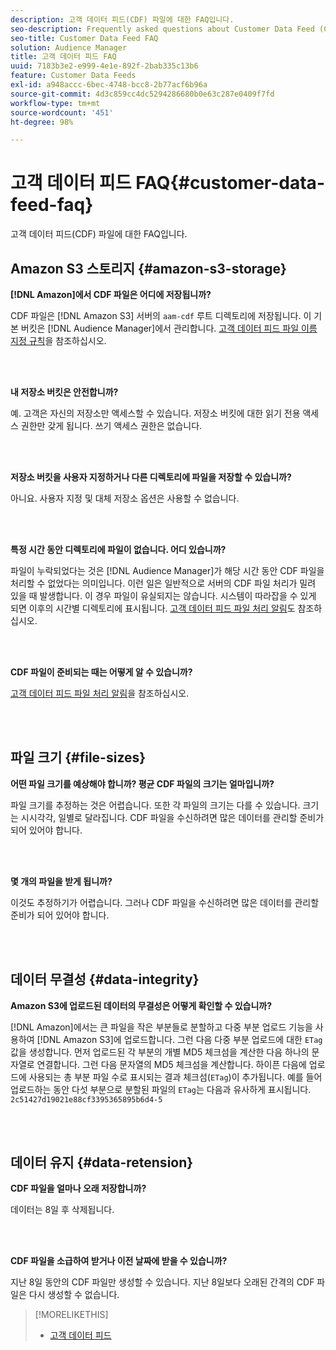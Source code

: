 ```yaml
---
description: 고객 데이터 피드(CDF) 파일에 대한 FAQ입니다.
seo-description: Frequently asked questions about Customer Data Feed (CDF) files.
seo-title: Customer Data Feed FAQ
solution: Audience Manager
title: 고객 데이터 피드 FAQ
uuid: 7183b3e2-e999-4e1e-892f-2bab335c13b6
feature: Customer Data Feeds
exl-id: a948accc-6bec-4748-bcc8-2b77acf6b96a
source-git-commit: 4d3c859cc4dc5294286680b0e63c287e0409f7fd
workflow-type: tm+mt
source-wordcount: '451'
ht-degree: 98%

---
```


# 고객 데이터 피드 FAQ{#customer-data-feed-faq}

고객 데이터 피드(CDF) 파일에 대한 FAQ입니다.

## Amazon S3 스토리지 {#amazon-s3-storage}

**[!DNL Amazon]에서 CDF 파일은 어디에 저장됩니까?**

CDF 파일은 [!DNL Amazon S3] 서버의 `aam-cdf` 루트 디렉토리에 저장됩니다. 이 기본 버킷은 [!DNL Audience Manager]에서 관리합니다. [고객 데이터 피드 파일 이름 지정 규칙](../features/cdf-files.md#cdf-naming-conventions)을 참조하십시오.

<br> 

**내 저장소 버킷은 안전합니까?**

예. 고객은 자신의 저장소만 액세스할 수 있습니다. 저장소 버킷에 대한 읽기 전용 액세스 권한만 갖게 됩니다. 쓰기 액세스 권한은 없습니다.

<br> 

**저장소 버킷을 사용자 지정하거나 다른 디렉토리에 파일을 저장할 수 있습니까?**

아니요. 사용자 지정 및 대체 저장소 옵션은 사용할 수 없습니다.

<br> 

**특정 시간 동안 디렉토리에 파일이 없습니다. 어디 있습니까?**

파일이 누락되었다는 것은 [!DNL Audience Manager]가 해당 시간 동안 CDF 파일을 처리할 수 없었다는 의미입니다. 이런 일은 일반적으로 서버의 CDF 파일 처리가 밀려 있을 때 발생합니다. 이 경우 파일이 유실되지는 않습니다. 시스템이 따라잡을 수 있게 되면 이후의 시간별 디렉토리에 표시됩니다. [고객 데이터 피드 파일 처리 알림](../features/cdf-files.md#cdf-file-processing-notifications)도 참조하십시오.

<br> 

**CDF 파일이 준비되는 때는 어떻게 알 수 있습니까?**

[고객 데이터 피드 파일 처리 알림](../features/cdf-files.md#cdf-file-processing-notifications)을 참조하십시오.

<br> 

## 파일 크기 {#file-sizes}

**어떤 파일 크기를 예상해야 합니까? 평균 CDF 파일의 크기는 얼마입니까?**

파일 크기를 추정하는 것은 어렵습니다. 또한 각 파일의 크기는 다를 수 있습니다. 크기는 시시각각, 일별로 달라집니다. CDF 파일을 수신하려면 많은 데이터를 관리할 준비가 되어 있어야 합니다.

<br> 

**몇 개의 파일을 받게 됩니까?**

이것도 추정하기가 어렵습니다. 그러나 CDF 파일을 수신하려면 많은 데이터를 관리할 준비가 되어 있어야 합니다.

<br> 

## 데이터 무결성 {#data-integrity}

**Amazon S3에 업로드된 데이터의 무결성은 어떻게 확인할 수 있습니까?**

[!DNL Amazon]에서는 큰 파일을 작은 부분들로 분할하고 다중 부분 업로드 기능을 사용하여 [!DNL Amazon S3]에 업로드합니다. 그런 다음 다중 부분 업로드에 대한 `ETag` 값을 생성합니다. 먼저 업로드된 각 부분의 개별 MD5 체크섬을 계산한 다음 하나의 문자열로 연결합니다. 그런 다음 문자열의 MD5 체크섬을 계산합니다. 하이픈 다음에 업로드에 사용되는 총 부분 파일 수로 표시되는 결과 체크섬(`ETag`)이 추가됩니다. 예를 들어 업로드하는 동안 다섯 부분으로 분할된 파일의 `ETag`는 다음과 유사하게 표시됩니다. `2c51427d19021e88cf3395365895b6d4-5`

<br> 

## 데이터 유지 {#data-retension}

**CDF 파일을 얼마나 오래 저장합니까?**

데이터는 8일 후 삭제됩니다.

<br> 

**CDF 파일을 소급하여 받거나 이전 날짜에 받을 수 있습니까?**

지난 8일 동안의 CDF 파일만 생성할 수 있습니다. 지난 8일보다 오래된 간격의 CDF 파일은 다시 생성할 수 없습니다.

>[!MORELIKETHIS]
>
>* [고객 데이터 피드](../features/cdf-files.md)
